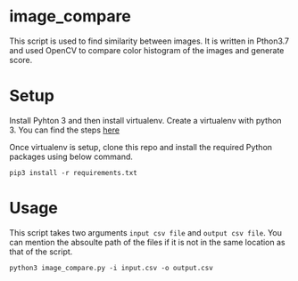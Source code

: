 # image_compare
This script is used to find similarity between images. It is written in Pthon3.7 and  used OpenCV to compare color histogram of the images and generate score.

# Setup

Install Pyhton 3 and then install virtualenv. Create a virtualenv with python 3. You can find the steps [here](https://docs.python-guide.org/dev/virtualenvs/)

Once virtualenv is setup, clone this repo and install the required Python packages using below command.

```pip3 install -r requirements.txt```

# Usage

This script takes two arguments `input csv file` and `output csv file`. You can mention the absoulte path of the files if it is not in the same location as that of the script.

```python3 image_compare.py -i input.csv -o output.csv```
